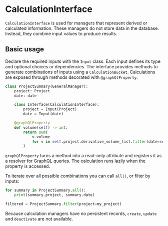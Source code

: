 # CalculationInterface

`CalculationInterface` is used for managers that represent derived or calculated information. These managers do not store data in the database. Instead, they combine input values to produce results.

## Basic usage

Declare the required inputs with the `Input` class. Each input defines its type and optional choices or dependencies. The interface provides methods to generate combinations of inputs using a `CalculationBucket`. Calculations are exposed through methods decorated with `@graphQlProperty`.

```python
class ProjectSummary(GeneralManager):
    project: Project
    date: date

    class Interface(CalculationInterface):
        project = Input(Project)
        date = Input(date)

    @graphQlProperty
    def volume(self) -> int:
        return sum(
            v.volume
            for v in self.project.derivative_volume_list.filter(date=self.date)
        )
```

`graphQlProperty` turns a method into a read-only attribute and registers it as a resolver for GraphQL queries. The calculation runs lazily when the property is accessed.

To iterate over all possible combinations you can call `all()`, or filter by inputs:

```python
for summary in ProjectSummary.all():
    print(summary.project, summary.date)

filtered = ProjectSummary.filter(project=my_project)
```

Because calculation managers have no persistent records, `create`, `update` and `deactivate` are not available.
